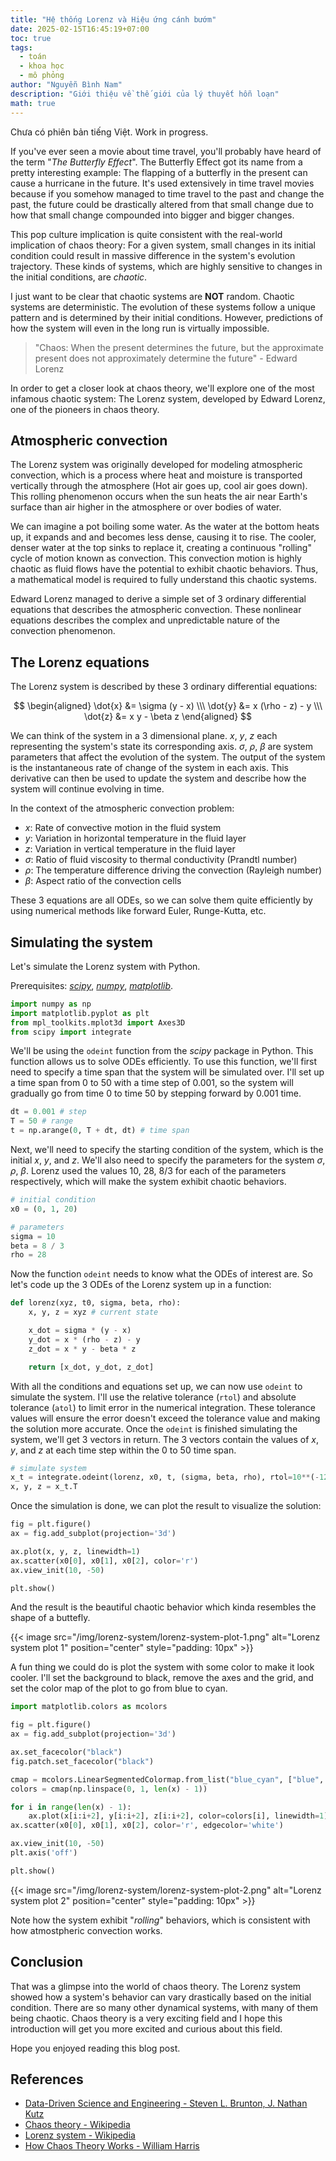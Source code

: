 ```yaml
---
title: "Hệ thống Lorenz và Hiệu ứng cánh bướm"
date: 2025-02-15T16:45:19+07:00
toc: true
tags:
  - toán
  - khoa học
  - mô phỏng
author: "Nguyễn Bình Nam"
description: "Giới thiệu về thế giới của lý thuyết hỗn loạn"
math: true
---
```


Chưa có phiên bản tiếng Việt. Work in progress.

If you've ever seen a movie about time travel, you'll probably have heard of the term "*The Butterfly Effect*". The Butterfly Effect got its name from a pretty interesting example: The flapping of a butterfly in the present can cause a hurricane in the future. It's used extensively in time travel movies because if you somehow managed to time travel to the past and change the past, the future could be drastically altered from that small change due to how that small change compounded into bigger and bigger changes.

This pop culture implication is quite consistent with the real-world implication of chaos theory: For a given system, small changes in its initial condition could result in massive difference in the system's evolution trajectory. These kinds of systems, which are highly sensitive to changes in the initial conditions, are *chaotic*.

I just want to be clear that chaotic systems are **NOT** random. Chaotic systems are deterministic. The evolution of these systems follow a unique pattern and is determined by their initial conditions. However, predictions of how the system will even in the long run is virtually impossible.

> "Chaos: When the present determines the future, but the approximate present does not approximately determine the future" - Edward Lorenz

In order to get a closer look at chaos theory, we'll explore one of the most infamous chaotic system: The Lorenz system, developed by Edward Lorenz, one of the pioneers in chaos theory.

## Atmospheric convection

The Lorenz system was originally developed for modeling atmospheric convection, which is a process where heat and moisture is transported vertically through the atmosphere (Hot air goes up, cool air goes down). This rolling phenomenon occurs when the sun heats the air near Earth's surface than air higher in the atmosphere or over bodies of water.

We can imagine a pot boiling some water. As the water at the bottom heats up, it expands and and becomes less dense, causing it to rise. The cooler, denser water at the top sinks to replace it, creating a continuous "rolling" cycle of motion known as convection. This convection motion is highly chaotic as fluid flows have the potential to exhibit chaotic behaviors. Thus, a mathematical model is required to fully understand this chaotic systems.

Edward Lorenz managed to derive a simple set of 3 ordinary differential equations that describes the atmospheric convection. These nonlinear equations describes the complex and unpredictable nature of the convection phenomenon.

## The Lorenz equations

The Lorenz system is described by these 3 ordinary differential equations:

$$
\begin{aligned}
\dot{x} &= \sigma (y - x)
\\\
\dot{y} &= x (\rho - z) - y
\\\
\dot{z} &= x y - \beta z
\end{aligned}
$$

We can think of the system in a 3 dimensional plane. $x$, $y$, $z$ each representing the system's state its corresponding axis. $\sigma$, $\rho$, $\beta$ are system parameters that affect the evolution of the system. The output of the system is the instantaneous rate of change of the system in each axis. This derivative can then be used to update the system and describe how the system will continue evolving in time.

In the context of the atmospheric convection problem:
- $x$: Rate of convective motion in the fluid system
- $y$: Variation in horizontal temperature in the fluid layer
- $z$: Variation in vertical temperature in the fluid layer
- $\sigma$: Ratio of fluid viscosity to thermal conductivity (Prandtl number)
- $\rho$: The temperature difference driving the convection (Rayleigh number)
- $\beta$: Aspect ratio of the convection cells

These 3 equations are all ODEs, so we can solve them quite efficiently by using numerical methods like forward Euler, Runge-Kutta, etc.

## Simulating the system

Let's simulate the Lorenz system with Python.

Prerequisites: [*scipy*](https://scipy.org/), [*numpy*](https://numpy.org/), [*matplotlib*](https://matplotlib.org/).

```python
import numpy as np
import matplotlib.pyplot as plt
from mpl_toolkits.mplot3d import Axes3D
from scipy import integrate
```

We'll be using the `odeint` function from the *scipy* package in Python. This function allows us to solve ODEs efficiently. To use this function, we'll first need to specify a time span that the system will be simulated over. I'll set up a time span from 0 to 50 with a time step of 0.001, so the system will gradually go from time 0 to time 50 by stepping forward by 0.001 time.

```python
dt = 0.001 # step
T = 50 # range
t = np.arange(0, T + dt, dt) # time span
```

Next, we'll need to specify the starting condition of the system, which is the initial $x$, $y$, and $z$. We'll also need to specify the parameters for the system $\sigma$, $\rho$, $\beta$. Lorenz used the values $10$, $28$, $8/3$ for each of the parameters respectively, which will make the system exhibit chaotic behaviors.

```python
# initial condition
x0 = (0, 1, 20)

# parameters
sigma = 10
beta = 8 / 3
rho = 28
```

Now the function `odeint` needs to know what the ODEs of interest are. So let's code up the 3 ODEs of the Lorenz system up in a function:

```python
def lorenz(xyz, t0, sigma, beta, rho):
    x, y, z = xyz # current state

    x_dot = sigma * (y - x)
    y_dot = x * (rho - z) - y
    z_dot = x * y - beta * z

    return [x_dot, y_dot, z_dot]
```

With all the conditions and equations set up, we can now use `odeint` to simulate the system. I'll use the relative tolerance (`rtol`) and absolute tolerance (`atol`) to limit error in the numerical integration. These tolerance values will ensure the error doesn't exceed the tolerance value and making the solution more accurate. Once the `odeint` is finished simulating the system, we'll get 3 vectors in return. The 3 vectors contain the values of $x$, $y$, and $z$ at each time step within the 0 to 50 time span.

```python
# simulate system
x_t = integrate.odeint(lorenz, x0, t, (sigma, beta, rho), rtol=10**(-12), atol=10**(-12) * np.ones_like(x0))
x, y, z = x_t.T
```

Once the simulation is done, we can plot the result to visualize the solution:

```python
fig = plt.figure()
ax = fig.add_subplot(projection='3d')

ax.plot(x, y, z, linewidth=1)
ax.scatter(x0[0], x0[1], x0[2], color='r')
ax.view_init(10, -50)

plt.show()
```

And the result is the beautiful chaotic behavior which kinda resembles the shape of a buttefly.

{{< image src="/img/lorenz-system/lorenz-system-plot-1.png" alt="Lorenz system plot 1" position="center" style="padding: 10px" >}}

A fun thing we could do is plot the system with some color to make it look cooler. I'll set the background to black, remove the axes and the grid, and set the color map of the plot to go from blue to cyan.

```python
import matplotlib.colors as mcolors

fig = plt.figure()
ax = fig.add_subplot(projection='3d')

ax.set_facecolor("black")
fig.patch.set_facecolor("black")

cmap = mcolors.LinearSegmentedColormap.from_list("blue_cyan", ["blue", "cyan"])
colors = cmap(np.linspace(0, 1, len(x) - 1))

for i in range(len(x) - 1):
    ax.plot(x[i:i+2], y[i:i+2], z[i:i+2], color=colors[i], linewidth=1)
ax.scatter(x0[0], x0[1], x0[2], color='r', edgecolor='white')

ax.view_init(10, -50)
plt.axis('off')

plt.show()
```

{{< image src="/img/lorenz-system/lorenz-system-plot-2.png" alt="Lorenz system plot 2" position="center" style="padding: 10px" >}}

Note how the system exhibit "*rolling*" behaviors, which is consistent with how atmostpheric convection works.

## Conclusion

That was a glimpse into the world of chaos theory. The Lorenz system showed how a system's behavior can vary drastically based on the initial condition. There are so many other dynamical systems, with many of them being chaotic. Chaos theory is a very exciting field and I hope this introduction will get you more excited and curious about this field.

Hope you enjoyed reading this blog post.

## References

- [Data-Driven Science and Engineering - Steven L. Brunton, J. Nathan Kutz](https://databookuw.com/)
- [Chaos theory - Wikipedia](https://en.wikipedia.org/wiki/Chaos_theory)
- [Lorenz system - Wikipedia](https://en.wikipedia.org/wiki/Lorenz_system)
- [How Chaos Theory Works - William Harris](https://science.howstuffworks.com/math-concepts/chaos-theory4.htm)
